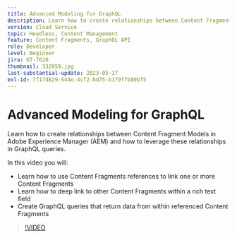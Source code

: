 ```yaml
---
title: Advanced Modeling for GraphQL
description: Learn how to create relationships between Content Fragment Models in Adobe Experience Manager (AEM) and how to leverage these relationships in GraphQL queries.
version: Cloud Service
topic: Headless, Content Management
feature: Content Fragments, GraphQL API
role: Developer
level: Beginner
jira: KT-7620
thumbnail: 332859.jpg
last-substantial-update: 2023-05-17
exl-id: 7f17d829-544e-4cf2-bd75-b179ffb89bf5
---
```

# Advanced Modeling for GraphQL

Learn how to create relationships between Content Fragment Models in Adobe Experience Manager (AEM) and how to leverage these relationships in GraphQL queries.

In this video you will:

+ Learn how to use Content Fragments references to link one or more Content Fragments
+ Learn how to deep link to other Content Fragments within a rich text field
+ Create GraphQL queries that return data from within referenced Content Fragments

>[!VIDEO](https://video.tv.adobe.com/v/332859?quality=12&learn=on)
